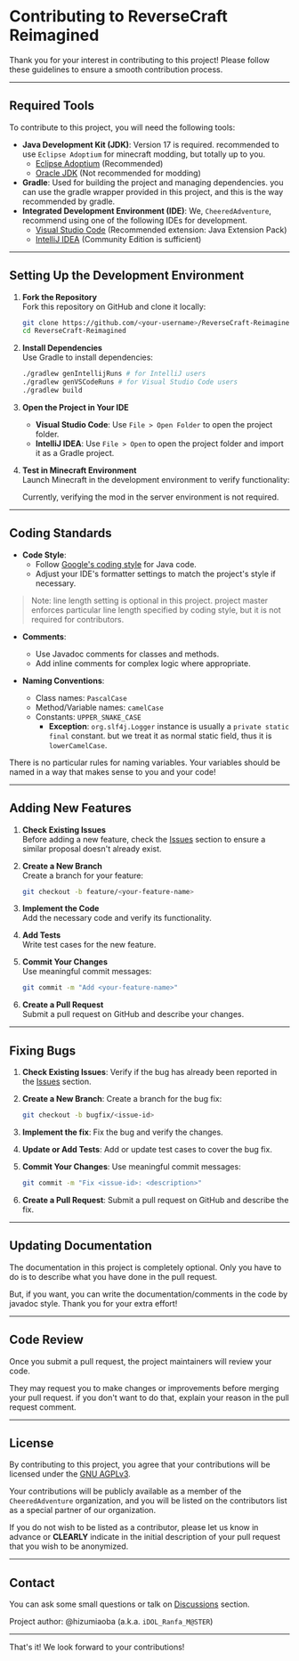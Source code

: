 # Contributing to ReverseCraft Reimagined

Thank you for your interest in contributing to this project! Please follow these guidelines to ensure a smooth contribution process.

---

## Required Tools

To contribute to this project, you will need the following tools:

- **Java Development Kit (JDK)**: Version 17 is required. recommended to use `Eclipse Adoptium` for minecraft modding, but totally up to you.
  - [Eclipse Adoptium](https://adoptium.net/) (Recommended)
  - [Oracle JDK](https://www.oracle.com/java/technologies/javase-jdk17-downloads.html) (Not recommended for modding)
- **Gradle**: Used for building the project and managing dependencies. you can use the gradle wrapper provided in this project, and this is the way recommended by gradle.
- **Integrated Development Environment (IDE)**: We, `CheeredAdventure`, recommend using one of the following IDEs for development.
  - [Visual Studio Code](https://code.visualstudio.com/) (Recommended extension: Java Extension Pack)
  - [IntelliJ IDEA](https://www.jetbrains.com/idea/) (Community Edition is sufficient)

---

## Setting Up the Development Environment

1. **Fork the Repository**  
   Fork this repository on GitHub and clone it locally:
   ```bash
   git clone https://github.com/<your-username>/ReverseCraft-Reimagined.git
   cd ReverseCraft-Reimagined
   ```

2. **Install Dependencies**  
   Use Gradle to install dependencies:
   ```bash
   ./gradlew genIntellijRuns # for IntelliJ users
   ./gradlew genVSCodeRuns # for Visual Studio Code users
   ./gradlew build
   ```

3. **Open the Project in Your IDE**  
   - **Visual Studio Code**: Use `File > Open Folder` to open the project folder.
   - **IntelliJ IDEA**: Use `File > Open` to open the project folder and import it as a Gradle project.

4. **Test in Minecraft Environment**  
   Launch Minecraft in the development environment to verify functionality:

   Currently, verifying the mod in the server environment is not required.

---

## Coding Standards

- **Code Style**:  
  - Follow [Google's coding style](https://google.github.io/styleguide/jsguide.html) for Java code.
  - Adjust your IDE's formatter settings to match the project's style if necessary.

> Note: line length setting is optional in this project. project master enforces particular line
> length specified by coding style,
> but it is not required for contributors.

- **Comments**:  
  - Use Javadoc comments for classes and methods.
  - Add inline comments for complex logic where appropriate.

- **Naming Conventions**:  
  - Class names: `PascalCase`
  - Method/Variable names: `camelCase`
  - Constants: `UPPER_SNAKE_CASE`
    - **Exception**: `org.slf4j.Logger` instance is usually a `private static final` constant. but we treat it as normal static field, thus it is `lowerCamelCase`.

There is no particular rules for naming variables. Your variables should be named in a way that
makes sense to you and your code!

---

## Adding New Features

1. **Check Existing Issues**  
   Before adding a new feature, check the [Issues](https://github.com/CheeredAdventure/ReverseCraft-Reimagined/issues) section to ensure a similar proposal doesn't already exist.

2. **Create a New Branch**  
   Create a branch for your feature:
   ```bash
   git checkout -b feature/<your-feature-name>
   ```

3. **Implement the Code**  
   Add the necessary code and verify its functionality.

4. **Add Tests**  
   Write test cases for the new feature.

5. **Commit Your Changes**  
   Use meaningful commit messages:
   ```bash
   git commit -m "Add <your-feature-name>"
   ```

6. **Create a Pull Request**  
   Submit a pull request on GitHub and describe your changes.

---

## Fixing Bugs

1. **Check Existing Issues**:
   Verify if the bug has already been reported in the [Issues](https://github.com/CheeredAdventure/ReverseCraft-Reimagined/issues) section.

2. **Create a New Branch**:
   Create a branch for the bug fix:
   ```bash
   git checkout -b bugfix/<issue-id>
   ```

3. **Implement the fix**:
   Fix the bug and verify the changes.

4. **Update or Add Tests**:
   Add or update test cases to cover the bug fix.

5. **Commit Your Changes**:
   Use meaningful commit messages:
   ```bash
   git commit -m "Fix <issue-id>: <description>"
   ```

6. **Create a Pull Request**:
   Submit a pull request on GitHub and describe the fix.

---

## Updating Documentation

The documentation in this project is completely optional. Only you have to do is to describe what you have done in the pull request.

But, if you want, you can write the documentation/comments in the code by javadoc style. Thank you for your extra effort!

---

## Code Review

Once you submit a pull request, the project maintainers will review your code.

They may request you to make changes or improvements before merging your pull request. if you don't want to do that, explain your reason in the pull request comment.

---

## License

By contributing to this project, you agree that your contributions will be licensed under the [GNU AGPLv3](./LICENSE).

Your contributions will be publicly available as a member of the `CheeredAdventure` organization,
and you will be listed on the contributors list as a special partner of our organization.

If you do not wish to be listed as a contributor, please let us know in advance or **CLEARLY** indicate in the initial description of your pull request that you wish to be anonymized.

---

## Contact

You can ask some small questions or talk on [Discussions](https://github.com/CheeredAdventure/ReverseCraft-Reimagined/discussions) section.

Project author: @hizumiaoba (a.k.a. `iDOL_Ranfa_M@STER`)

---

That's it! We look forward to your contributions!
